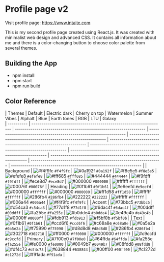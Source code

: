 # Profile page v2

Visit profile page: https://www.intaite.com

This is my second profile page created using React.js. It was created with minimalist web design and advanced CSS. It contains all information about me and there is a color-changing button to choose color palette from several themes.

## Building the App

- npm install
- npm start
- npm run build

## Color Reference

| Themes     | Default                                                             | Electric dark                                                      | Cherry on top                                                      | Watermelon                                                         | Summer Vibes                                                       | Alphalt                                                            | Blue                                                               | Earth tones                                                        | RGB                                                                | LTU                                                                | Galaxy                                                                
| ---------- | ------------------------------------------------------------------- | ------------------------------------------------------------------ | ------------------------------------------------------------------ | ------------------------------------------------------------------ | ------------------------------------------------------------------ | ------------------------------------------------------------------ | ------------------------------------------------------------------ | ------------------------------------------------------------------ | ------------------------------------------------------------------ | ------------------------------------------------------------------ |
| Background | ![#f4f9fc](https://via.placeholder.com/10/f4f9fc?text=+) `#f4f9fc`  | ![#0a192f](https://via.placeholder.com/10/0a192f?text=+) `#0a192f` | ![#f8e5e5](https://via.placeholder.com/10/f8e5e5?text=+) `#f8e5e5` | ![#efefe8](https://via.placeholder.com/10/efefe8?text=+) `#efefe8` | ![#fff685](https://via.placeholder.com/10/fff685?text=+) `#fff685` | ![#444444](https://via.placeholder.com/10/444444?text=+) `#444444` | ![#f9fdff](https://via.placeholder.com/10/f9fdff?text=+) `#f9fdff` | ![#ece8d7](https://via.placeholder.com/10/ece8d7?text=+) `#ece8d7` | ![#000000](https://via.placeholder.com/10/000000?text=+) `#000000` | ![#ffffff](https://via.placeholder.com/10/ffffff?text=+) `#ffffff` | ![#00076f](https://via.placeholder.com/10/00076f?text=+) `#00076f` |
| Heading    | ![#0f1b61](https://via.placeholder.com/10/0f1b61f?text=+) `#0f1b61` | ![#e9eefd](https://via.placeholder.com/10/e9eefd?text=+) `#e9eefd` | ![#000000](https://via.placeholder.com/10/000000?text=+) `#ffffff` | ![#000000](https://via.placeholder.com/10/000000?text=+) `#000000` | ![#ff1d58](https://via.placeholder.com/10/ff1d58?text=+) `#ff1d58` | ![#ffffff](https://via.placeholder.com/10/ffffff?text=+) `#ffffff` | ![#286fb4](https://via.placeholder.com/10/286fb4?text=+) `#286fb4` | ![#222222](https://via.placeholder.com/10/222222?text=+) `#222222` | ![#ffffff](https://via.placeholder.com/10/ffffff?text=+) `#ffffff` | ![#006a44](https://via.placeholder.com/10/006a44?text=+) `#006a44` | ![#f4f9fc](https://via.placeholder.com/10/f4f9fc?text=+) `#f4f9fc` |
| Accent     | ![#73bbc5](https://via.placeholder.com/10/73bbc5?text=+) `#73bbc5`  | ![#c54ca3](https://via.placeholder.com/10/c54ca3?text=+) `#c54ca3` | ![#77d1f8](https://via.placeholder.com/10/77d1f8?text=+) `#77d1f8` | ![#6dac4f](https://via.placeholder.com/10/6dac4f?text=+) `#6dac4f` | ![#00ddff](https://via.placeholder.com/10/00ddff?text=+) `#00ddff` | ![#fa255e](https://via.placeholder.com/10/fa255e?text=+) `#fa255e` | ![#b0dde4](https://via.placeholder.com/10/b0dde4?text=+) `#b0dde4` | ![#e49c4b](https://via.placeholder.com/10/e49c4b?text=+) `#e49c4b` | ![#0000ff](https://via.placeholder.com/10/0000ff?text=+) `#0000ff` | ![#fdb913](https://via.placeholder.com/10/fdb913?text=+) `#fdb913` | ![#f5bf0b](https://via.placeholder.com/10/f5bf0b?text=+) `#f5bf0b` |
| Text       | ![#0f1b61](https://via.placeholder.com/10/0f1b61?text=+) `#0f1b61`  | ![#ccd6f6](https://via.placeholder.com/10/ccd6f6?text=+) `#ccd6f6` | ![#c68a8e](https://via.placeholder.com/10/c68a8e?text=+) `#c68a8e` | ![#0a5e2a](https://via.placeholder.com/10/0a5e2a?text=+) `#0a5e2a` | ![#f75990](https://via.placeholder.com/10/f75990?text=+) `#f75990` | ![#d8d8d8](https://via.placeholder.com/10/d8d8d8?text=+) `#d8d8d8` | ![#286fb4](https://via.placeholder.com/10/286fb4?text=+) `#286fb4` | ![#302718](https://via.placeholder.com/10/302718?text=+) `#302718` | ![#ff0000](https://via.placeholder.com/10/ff0000?text=+) `#ff0000` | ![#000000](https://via.placeholder.com/10/000000?text=+) `#ffffff` | ![#c9ccfd](https://via.placeholder.com/10/c9ccfd?text=+) `#c9ccfd` |
| Primary    | ![#7f00e0](https://via.placeholder.com/10/7f00e0?text=+) `#7f00e0`  | ![#64ffda](https://via.placeholder.com/10/64ffda?text=+) `#64ffda` | ![#fa255e](https://via.placeholder.com/10/fa255e?text=+) `#fa255e` | ![#fe0000](https://via.placeholder.com/10/fe0000?text=+) `#fe0000` | ![#0049b7](https://via.placeholder.com/10/0049b7?text=+) `#0049b7` | ![#08fdd8](https://via.placeholder.com/10/08fdd8?text=+) `#08fdd8` | ![#df4c73](https://via.placeholder.com/10/df4c73?text=+) `#df4c73` | ![#638844](https://via.placeholder.com/10/638844?text=+) `#638844` | ![#00ff00](https://via.placeholder.com/10/00ff00?text=+) `#00ff00` | ![#c1272d](https://via.placeholder.com/10/c1272d?text=+) `#c1272d` | ![#f91ada](https://via.placeholder.com/10/f91ada?text=+) `#f91ada` |
